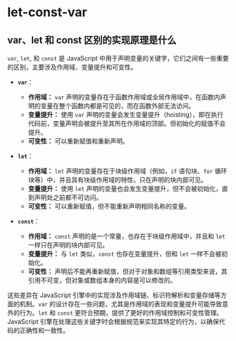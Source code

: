 # let-const-var

## var、let 和 const 区别的实现原理是什么

`var`, `let`, 和 `const` 是 JavaScript 中用于声明变量的关键字，它们之间有一些重要的区别，主要涉及作用域、变量提升和可变性。

- **`var`**：

  - **作用域：** `var` 声明的变量存在于函数作用域或全局作用域中，在函数内声明的变量在整个函数内都是可见的，而在函数外部无法访问。
  - **变量提升：** 使用 `var` 声明的变量会发生变量提升（hoisting），即在执行代码前，变量声明会被提升至其所在作用域的顶部。但初始化的赋值不会提升。
  - **可变性：** 可以重新赋值和重新声明。

- **`let`**：

  - **作用域：** `let` 声明的变量存在于块级作用域（例如，`if` 语句块、`for` 循环块等）中，并且具有块级作用域的特性，只在声明的块内部可见。
  - **变量提升：** 使用 `let` 声明的变量也会发生变量提升，但不会被初始化，直到声明处之前都不可访问。
  - **可变性：** 可以重新赋值，但不能重新声明相同名称的变量。

- **`const`**：
  - **作用域：** `const` 声明的是一个常量，也存在于块级作用域中，并且和 `let` 一样只在声明的块内部可见。
  - **变量提升：** 与 `let` 类似，`const` 也存在变量提升，但和 `let` 一样不会被初始化。
  - **可变性：** 声明后不能再重新赋值，但对于对象和数组等引用类型来说，其引用不可变，但对象或数组本身的内容是可以修改的。

这些差异在 JavaScript 引擎中的实现涉及作用域链、标识符解析和变量存储等方面的机制。`var` 的设计存在一些问题，尤其是作用域的表现和变量提升可能导致意外的行为。`let` 和 `const` 更符合预期，提供了更好的作用域控制和可变性管理。JavaScript 引擎在处理这些关键字时会根据规范来实现其特定的行为，以确保代码的正确性和一致性。
